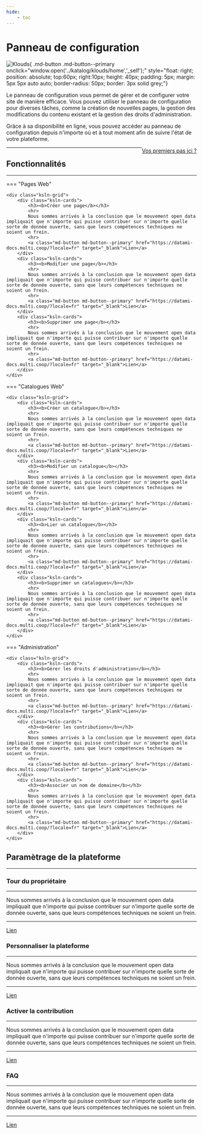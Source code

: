 ```yaml
---
hide:
    - toc
---
```


# Panneau de configuration

![Klouds](https://cdn-icons-png.flaticon.com/512/3208/3208676.png){ .md-button .md-button--primary onclick="window.open('../katalog/klouds/home','_self');" style="float: right; position: absolute; top:60px; right:10px; height: 40px; padding: 5px; margin: 5px 5px auto auto; border-radius: 50px; border: 3px solid grey;"}

Le panneau de configuration vous permet de gérer et de configurer votre site de manière efficace. Vous pouvez utiliser le panneau de configuration pour diverses tâches, comme la création de nouvelles pages, la gestion des modifications du contenu existant et la gestion des droits d'administration. 

Grâce à sa disponibilité en ligne, vous pouvez accéder au panneau de configuration depuis n'importe où et à tout moment afin de suivre l'état de votre plateforme.

<a class="md-button md-button--secondary" href="#parametrage-de-la-plateforme" target="_self" style="float: right;">Vos premiers pas ici ?</a>

---

## Fonctionnalités

---

=== "Pages Web"

    <div class="ksln-grid">
        <div class="ksln-cards">
            <h3><b>Créer une page</b></h3>
            <hr>
            Nous sommes arrivés à la conclusion que le mouvement open data impliquait que n'importe qui puisse contribuer sur n'importe quelle sorte de donnée ouverte, sans que leurs compétences techniques ne soient un frein.
            <hr>
            <a class="md-button md-button--primary" href="https://datami-docs.multi.coop/?locale=fr" target="_blank">Lien</a>
        </div>
        <div class="ksln-cards">
            <h3><b>Modifier une page</b></h3>
            <hr>
            Nous sommes arrivés à la conclusion que le mouvement open data impliquait que n'importe qui puisse contribuer sur n'importe quelle sorte de donnée ouverte, sans que leurs compétences techniques ne soient un frein.
            <hr>
            <a class="md-button md-button--primary" href="https://datami-docs.multi.coop/?locale=fr" target="_blank">Lien</a>
        </div>
        <div class="ksln-cards">
            <h3><b>Supprimer une page</b></h3>
            <hr>
            Nous sommes arrivés à la conclusion que le mouvement open data impliquait que n'importe qui puisse contribuer sur n'importe quelle sorte de donnée ouverte, sans que leurs compétences techniques ne soient un frein.
            <hr>
            <a class="md-button md-button--primary" href="https://datami-docs.multi.coop/?locale=fr" target="_blank">Lien</a>
        </div>
    </div>

=== "Catalogues Web"

    <div class="ksln-grid">
        <div class="ksln-cards">
            <h3><b>Créer un catalogue</b></h3>
            <hr>
            Nous sommes arrivés à la conclusion que le mouvement open data impliquait que n'importe qui puisse contribuer sur n'importe quelle sorte de donnée ouverte, sans que leurs compétences techniques ne soient un frein.
            <hr>
            <a class="md-button md-button--primary" href="https://datami-docs.multi.coop/?locale=fr" target="_blank">Lien</a>
        </div>
        <div class="ksln-cards">
            <h3><b>Modifier un catalogue</b></h3>
            <hr>
            Nous sommes arrivés à la conclusion que le mouvement open data impliquait que n'importe qui puisse contribuer sur n'importe quelle sorte de donnée ouverte, sans que leurs compétences techniques ne soient un frein.
            <hr>
            <a class="md-button md-button--primary" href="https://datami-docs.multi.coop/?locale=fr" target="_blank">Lien</a>
        </div>
        <div class="ksln-cards">
            <h3><b>Lier un catalogue</b></h3>
            <hr>
            Nous sommes arrivés à la conclusion que le mouvement open data impliquait que n'importe qui puisse contribuer sur n'importe quelle sorte de donnée ouverte, sans que leurs compétences techniques ne soient un frein.
            <hr>
            <a class="md-button md-button--primary" href="https://datami-docs.multi.coop/?locale=fr" target="_blank">Lien</a>
        </div>
        <div class="ksln-cards">
            <h3><b>Supprimer un catalogues</b></h3>
            <hr>
            Nous sommes arrivés à la conclusion que le mouvement open data impliquait que n'importe qui puisse contribuer sur n'importe quelle sorte de donnée ouverte, sans que leurs compétences techniques ne soient un frein.
            <hr>
            <a class="md-button md-button--primary" href="https://datami-docs.multi.coop/?locale=fr" target="_blank">Lien</a>
        </div>
    </div>


=== "Administration"

    <div class="ksln-grid">
        <div class="ksln-cards">
            <h3><b>Gérer les droits d'administration</b></h3>
            <hr>
            Nous sommes arrivés à la conclusion que le mouvement open data impliquait que n'importe qui puisse contribuer sur n'importe quelle sorte de donnée ouverte, sans que leurs compétences techniques ne soient un frein.
            <hr>
            <a class="md-button md-button--primary" href="https://datami-docs.multi.coop/?locale=fr" target="_blank">Lien</a>
        </div>
        <div class="ksln-cards">
            <h3><b>Gérer les contributions</b></h3>
            <hr>
            Nous sommes arrivés à la conclusion que le mouvement open data impliquait que n'importe qui puisse contribuer sur n'importe quelle sorte de donnée ouverte, sans que leurs compétences techniques ne soient un frein.
            <hr>
            <a class="md-button md-button--primary" href="https://datami-docs.multi.coop/?locale=fr" target="_blank">Lien</a>
        </div>
        <div class="ksln-cards">
            <h3><b>Associer un nom de domaine</b></h3>
            <hr>
            Nous sommes arrivés à la conclusion que le mouvement open data impliquait que n'importe qui puisse contribuer sur n'importe quelle sorte de donnée ouverte, sans que leurs compétences techniques ne soient un frein.
            <hr>
            <a class="md-button md-button--primary" href="https://datami-docs.multi.coop/?locale=fr" target="_blank">Lien</a>
        </div>
    </div>



## Paramètrage de la plateforme

---

<div class="ksln-grid">
    <div class="ksln-cards">
        <h3><b>Tour du propriétaire</b></h3>
        <hr>
        Nous sommes arrivés à la conclusion que le mouvement open data impliquait que n'importe qui puisse contribuer sur n'importe quelle sorte de donnée ouverte, sans que leurs compétences techniques ne soient un frein.
        <hr>
        <a class="md-button md-button--primary" href="https://datami-docs.multi.coop/?locale=fr" target="_blank">Lien</a>
    </div>
    <div class="ksln-cards">
        <h3><b>Personnaliser la plateforme</b></h3>
        <hr>
        Nous sommes arrivés à la conclusion que le mouvement open data impliquait que n'importe qui puisse contribuer sur n'importe quelle sorte de donnée ouverte, sans que leurs compétences techniques ne soient un frein.
        <hr>
        <a class="md-button md-button--primary" href="https://datami-docs.multi.coop/?locale=fr" target="_blank">Lien</a>
    </div>
    <div class="ksln-cards">
        <h3><b>Activer la contribution</b></h3>
        <hr>
        Nous sommes arrivés à la conclusion que le mouvement open data impliquait que n'importe qui puisse contribuer sur n'importe quelle sorte de donnée ouverte, sans que leurs compétences techniques ne soient un frein.
        <hr>
        <a class="md-button md-button--primary" href="https://datami-docs.multi.coop/?locale=fr" target="_blank">Lien</a>
    </div>
    <div class="ksln-cards">
        <h3><b>FAQ</b></h3>
        <hr>
        Nous sommes arrivés à la conclusion que le mouvement open data impliquait que n'importe qui puisse contribuer sur n'importe quelle sorte de donnée ouverte, sans que leurs compétences techniques ne soient un frein.
        <hr>
        <a class="md-button md-button--primary" href="https://datami-docs.multi.coop/?locale=fr" target="_blank">Lien</a>
    </div>
</div>   




<!-- * Copier ce <a id="PageModel" onclick="myFunction();" style="cursor:pointer;"> modèle de page Konsilion</a>. -->

<!-- * Créer votre <a id="PageLink" href="" target="_blank"> nouvelle page</a>. -->

<script type="text/javascript" src="https://konsilion.github.io/katalog-setup/js/admin.js"></script>
<script type="text/javascript" src="https://konsilion.github.io/katalog-setup/js/functionality/slider-nav.js" defer></script>
